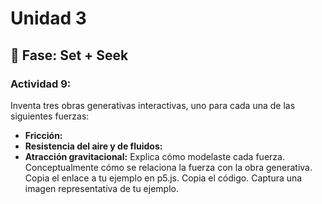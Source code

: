 # Unidad 3

## 🔎 Fase: Set + Seek

### Actividad 9:

Inventa tres obras generativas interactivas, uno para cada una de las siguientes fuerzas:

- **Fricción:**
- **Resistencia del aire y de fluidos:**
- **Atracción gravitacional:**
Explica cómo modelaste cada fuerza.
Conceptualmente cómo se relaciona la fuerza con la obra generativa.
Copia el enlace a tu ejemplo en p5.js.
Copia el código.
Captura una imagen representativa de tu ejemplo.
